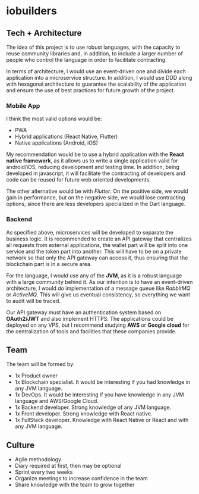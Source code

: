 # iobuilders

## Tech + Architecture

The idea of this project is to use robust languages, with the capacity to reuse community libraries and, in addition, to include a larger number of people who control the language in order to facilitate contracting.

In terms of architecture, I would use an event-driven one and divide each application into a microservice structure. In addition, I would use DDD along with hexagonal architecture to guarantee the scalability of the application and ensure the use of best practices for future growth of the project.

### Mobile App

I think the most valid options would be:

- PWA
- Hybrid applications (React Native, Flutter)
- Native applications (Android, iOS)

My recommendation would be to use a hybrid application with the **React native framework**, as it allows us to write a single application valid for android/iOS, reducing development and testing time. In addition, being developed in javascript, it will facilitate the contracting of developers and code can be reused for future web oriented developments.

The other alternative would be with _Flutter_. On the positive side, we would gain in performance, but on the negative side, we would lose contracting options, since there are less developers specialized in the Dart language.

### Backend

As specified above, microservices will be developed to separate the business logic. It is recommended to create an API gateway that centralizes all requests from external applications, the wallet part will be split into one service and the token part into another. This will have to be on a private network so that only the API gateway can access it, thus ensuring that the blockchain part is in a secure area.

For the language, I would use any of the **JVM**, as it is a robust language with a large community behind it. As our intention is to have an event-driven architecture, I would do implementation of a message queue like _RabbitMQ_ or _ActiveMQ_. This will give us eventual consistency, so everything we want to audit will be traced.

Our API gateway must have an authentication system based on **OAuth2/JWT** and also implement HTTPS. The applications could be deployed on any VPS, but I recommend studying **AWS** or **Google cloud** for the centralization of tools and facilities that these companies provide.

## Team

The team will be formed by:

- 1x Product owner
- 1x Blockchain specialist. It would be interesting if you had knowledge in any JVM language.
- 1x DevOps. It would be interesting if you have knowledge in any JVM language and AWS/Google Cloud.
- 1x Backend developer. Strong knowledge of any JVM language.
- 1x Front developer. Strong knowledge with React native.
- 1x FullStack developer. Knowledge with React Native or React and with any JVM language.

## Culture

- Agile methodology
- Diary required at first, then may be optional
- Sprint every two weeks
- Organize meetings to increase confidence in the team
- Share knowledge with the team to grow together
